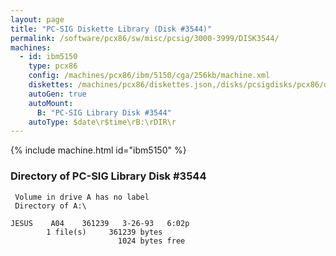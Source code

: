 ```yaml
---
layout: page
title: "PC-SIG Diskette Library (Disk #3544)"
permalink: /software/pcx86/sw/misc/pcsig/3000-3999/DISK3544/
machines:
  - id: ibm5150
    type: pcx86
    config: /machines/pcx86/ibm/5150/cga/256kb/machine.xml
    diskettes: /machines/pcx86/diskettes.json,/disks/pcsigdisks/pcx86/diskettes.json
    autoGen: true
    autoMount:
      B: "PC-SIG Library Disk #3544"
    autoType: $date\r$time\rB:\rDIR\r
---
```


{% include machine.html id="ibm5150" %}

### Directory of PC-SIG Library Disk #3544

     Volume in drive A has no label
     Directory of A:\

    JESUS    A04    361239   3-26-93   6:02p
            1 file(s)     361239 bytes
                            1024 bytes free
